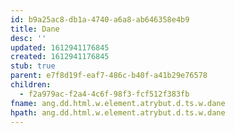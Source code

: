 ```yaml
---
id: b9a25ac8-db1a-4740-a6a8-ab646358e4b9
title: Dane
desc: ''
updated: 1612941176845
created: 1612941176845
stub: true
parent: e7f8d19f-eaf7-486c-b40f-a41b29e76578
children:
  - f2a979ac-f2a4-4c6f-98f3-fcf512f383fb
fname: ang.dd.html.w.element.atrybut.d.ts.w.dane
hpath: ang.dd.html.w.element.atrybut.d.ts.w.dane
---
```



